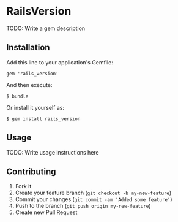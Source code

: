 # RailsVersion

TODO: Write a gem description

## Installation

Add this line to your application's Gemfile:

    gem 'rails_version'

And then execute:

    $ bundle

Or install it yourself as:

    $ gem install rails_version

## Usage

TODO: Write usage instructions here

## Contributing

1. Fork it
2. Create your feature branch (`git checkout -b my-new-feature`)
3. Commit your changes (`git commit -am 'Added some feature'`)
4. Push to the branch (`git push origin my-new-feature`)
5. Create new Pull Request
